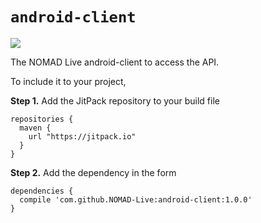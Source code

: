 # `android-client`

<img id="badge" src="https://img.shields.io/github/release/NOMAD-Live/android-client.svg?label=JitPack">

The NOMAD Live android-client to access the API.

To include it to your project, 

 **Step 1.** Add the JitPack repository to your build file
```
repositories {
  maven {
    url "https://jitpack.io"
  }
}
```

**Step 2.** Add the dependency in the form

```
dependencies {
  compile 'com.github.NOMAD-Live:android-client:1.0.0'
}
```
